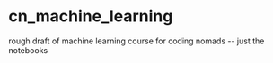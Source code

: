 # cn_machine_learning

rough draft of machine learning course for coding nomads -- just the notebooks

